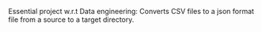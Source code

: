 Essential project w.r.t Data engineering: 
Converts CSV files to a json format file from a source to a target directory.
